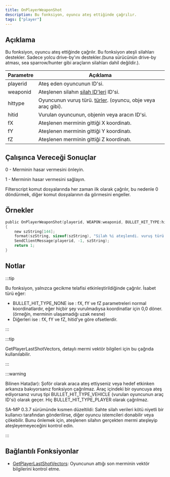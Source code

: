 ```yaml
---
title: OnPlayerWeaponShot
description: Bu fonksiyon, oyuncu ateş ettiğinde çağrılır.
tags: ["player"]
---
```


## Açıklama

Bu fonksiyon, oyuncu ateş ettiğinde çağrılır. Bu fonksiyon ateşli silahları destekler. Sadece yolcu drive-by'ını destekler.(buna sürücünün drive-by atması, sea sparrow/hunter gibi araçların silahları dahil değildir.).

| Parametre | Açıklama                                                                                                  |
| --------- | --------------------------------------------------------------------------------------------------------- |
| playerid  | Ateş eden oyuncunun ID'si.                                                                                |
| weaponid  | Ateşlenen silahın [silah ID'leri](../resources/weaponids) ID'si.                                          |
| hittype   | Oyuncunun vuruş türü. [türler](../resources/bullethittypes). (oyuncu, obje veya araç gibi).               |
| hitid     | Vurulan oyuncunun, objenin veya aracın ID'si.                                                             |
| fX        | Ateşlenen merminin gittiği X koordinatı.                                                                  |
| fY        | Ateşlenen merminin gittiği Y koordinatı.                                                                  |
| fZ        | Ateşlenen merminin gittiği Z koordinatı.                                                                  |

## Çalışınca Vereceği Sonuçlar

0 - Merminin hasar vermesini önleyin.

1 - Merminin hasar vermesini sağlayın.

Filterscript komut dosyalarında her zaman ilk olarak çağrılır, bu nedenle 0 döndürmek, diğer komut dosyalarının da görmesini engeller.

## Örnekler

```c
public OnPlayerWeaponShot(playerid, WEAPON:weaponid, BULLET_HIT_TYPE:hittype, hitid, Float:fX, Float:fY, Float:fZ)
{
    new szString[144];
    format(szString, sizeof(szString), "Silah %i ateşlendi. vuruş türü: %i   vurulan id: %i   koordinatlar: %f, %f, %f", weaponid, hittype, hitid, fX, fY, fZ);
    SendClientMessage(playerid, -1, szString);
    return 1;
}
```

## Notlar

:::tip

Bu fonksiyon, yalnızca gecikme telafisi etkinleştirildiğinde çağrılır. İsabet türü eğer:

- BULLET_HIT_TYPE_NONE ise : fX, fY ve fZ parametreleri normal koordinatlardır, eğer hiçbir şey vurulmadıysa koordinatlar için 0,0 döner. (örneğin, merminin ulaşamadığı uzak nesne)
- Diğerleri ise : fX, fY ve fZ, hitid'ye göre ofsetlerdir.

:::

:::tip

GetPlayerLastShotVectors, detaylı mermi vektör bilgileri için bu çağrıda kullanılabilir.

:::

:::warning

Bilinen Hata(lar): Şoför olarak araca ateş ettiyseniz veya hedef etkinken arkanıza bakıyorsanız fonksiyon çağrılmaz. Araç içindeki bir oyuncuya ateş ediyorsanız vuruş tipi BULLET_HIT_TYPE_VEHICLE (vurulan oyuncunun araç ID'si) olarak geçer. Hiç BULLET_HIT_TYPE_PLAYER olarak çağrılmaz. 

SA-MP 0.3.7 sürümünde kısmen düzeltildi: Sahte silah verileri kötü niyetli bir kullanıcı tarafından gönderilirse, diğer oyuncu istemcileri donabilir veya çökebilir. Bunu önlemek için, ateşlenen silahın gerçekten mermi ateşleyip ateşleyemeyeceğini kontrol edin. 

:::

## Bağlantılı Fonksiyonlar

- [GetPlayerLastShotVectors](../functions/GetPlayerLastShotVectors): Oyuncunun attığı son merminin vektör bilgilerini kontrol etme.
